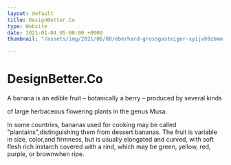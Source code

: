```yaml
---
layout: default
title: DesignBetter.Co
type: Website
date: 2021-01-04 05:00:00 +0000
thumbnail: "/assets/img/2021/06/08/eberhard-grossgasteiger-xyijvh9zbmm-unsplash.jpg"

---
```

# DesignBetter.Co

A banana is an edible fruit – botanically a berry – produced by several kinds

of large herbaceous flowering plants in the genus Musa.

  
In some countries, bananas used for cooking may be called "plantains",distinguishing them from dessert bananas. The fruit is variable in size, color,and firmness, but is usually elongated and curved, with soft flesh rich instarch covered with a rind, which may be green, yellow, red, purple, or brownwhen ripe.